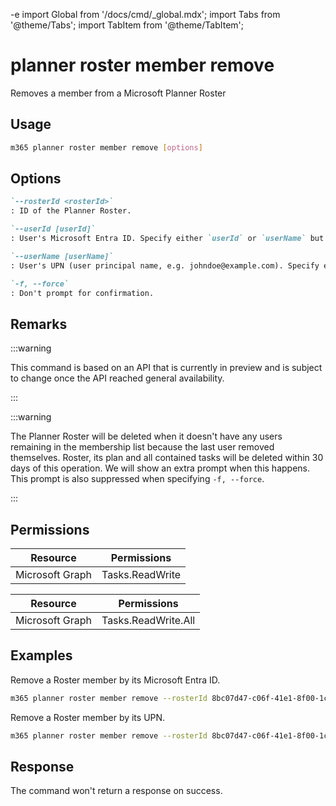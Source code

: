 -e <!-- DISCLAIMER: All secrets, passwords, and sensitive values in this document are examples only and not real credentials. -->
import Global from '/docs/cmd/_global.mdx';
import Tabs from '@theme/Tabs';
import TabItem from '@theme/TabItem';

# planner roster member remove

Removes a member from a Microsoft Planner Roster

## Usage

```sh
m365 planner roster member remove [options]
```

## Options

```md definition-list
`--rosterId <rosterId>`
: ID of the Planner Roster.

`--userId [userId]`
: User's Microsoft Entra ID. Specify either `userId` or `userName` but not both.

`--userName [userName]`
: User's UPN (user principal name, e.g. johndoe@example.com). Specify either `userId` or `userName` but not both.

`-f, --force`
: Don't prompt for confirmation.
```

<Global />

## Remarks

:::warning

This command is based on an API that is currently in preview and is subject to change once the API reached general availability.

:::

:::warning

The Planner Roster will be deleted when it doesn't have any users remaining in the membership list because the last user removed themselves. Roster, its plan and all contained tasks will be deleted within 30 days of this operation. We will show an extra prompt when this happens. This prompt is also suppressed when specifying `-f, --force`.

:::

## Permissions

<Tabs>
  <TabItem value="Delegated">

  | Resource        | Permissions     |
  |-----------------|-----------------|
  | Microsoft Graph | Tasks.ReadWrite |

  </TabItem>
  <TabItem value="Application">

  | Resource        | Permissions         |
  |-----------------|---------------------|
  | Microsoft Graph | Tasks.ReadWrite.All |

  </TabItem>
</Tabs>

## Examples

Remove a Roster member by its Microsoft Entra ID.

```sh
m365 planner roster member remove --rosterId 8bc07d47-c06f-41e1-8f00-1c113c8f6067 --userId 126878e5-d8f9-4db2-951d-d25486488d38
```

Remove a Roster member by its UPN.

```sh
m365 planner roster member remove --rosterId 8bc07d47-c06f-41e1-8f00-1c113c8f6067 --userName john.doe@contoso.com
```

## Response

The command won't return a response on success.
